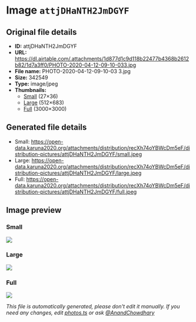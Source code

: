 # Image `attjDHaNTH2JmDGYF`

## Original file details

- **ID:** attjDHaNTH2JmDGYF
- **URL:** https://dl.airtable.com/.attachments/1d877d1c9d118b22477b4368b2612b82/1d7a3ff0/PHOTO-2020-04-12-09-10-033.jpg
- **File name:** PHOTO-2020-04-12-09-10-03 3.jpg
- **Size:** 342549
- **Type:** image/jpeg
- **Thumbnails:**
  - [Small](https://dl.airtable.com/.attachmentThumbnails/a78ea39acd6eec81608c53c3ec476fb8/705f2cb8) (27×36)
  - [Large](https://dl.airtable.com/.attachmentThumbnails/fa83586714ff608eaa4913df4156eb65/03a35472) (512×683)
  - [Full](https://dl.airtable.com/.attachmentThumbnails/57d5247ce20f1e7bc20ef45b974f8f64/9baf689b) (3000×3000)

## Generated file details

- Small: https://open-data.karuna2020.org/attachments/distribution/recXh74oYBWcDm5eF/distribution-pictures/attjDHaNTH2JmDGYF/small.jpeg
- Large: https://open-data.karuna2020.org/attachments/distribution/recXh74oYBWcDm5eF/distribution-pictures/attjDHaNTH2JmDGYF/large.jpeg
- Full: https://open-data.karuna2020.org/attachments/distribution/recXh74oYBWcDm5eF/distribution-pictures/attjDHaNTH2JmDGYF/full.jpeg

## Image preview

### Small

![](https://open-data.karuna2020.org/attachments/distribution/recXh74oYBWcDm5eF/distribution-pictures/attjDHaNTH2JmDGYF/small.jpeg)

### Large

![](https://open-data.karuna2020.org/attachments/distribution/recXh74oYBWcDm5eF/distribution-pictures/attjDHaNTH2JmDGYF/large.jpeg)

### Full

![](https://open-data.karuna2020.org/attachments/distribution/recXh74oYBWcDm5eF/distribution-pictures/attjDHaNTH2JmDGYF/full.jpeg)

_This file is automatically generated, please don't edit it manually. If you need any changes, edit [photos.ts](/photos.ts) or ask [@AnandChowdhary](https://github.com/AnandChowdhary)_
